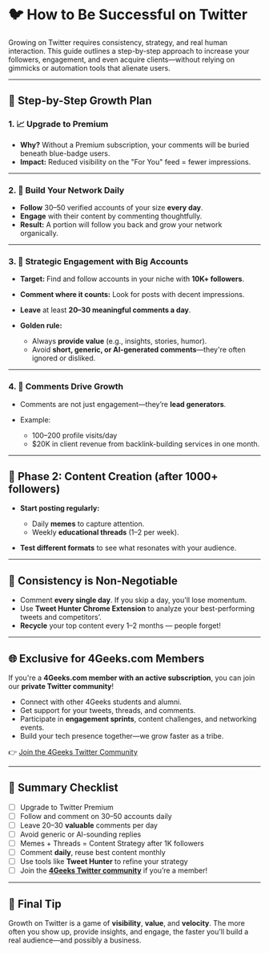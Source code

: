 # 🐦 How to Be Successful on Twitter

Growing on Twitter requires consistency, strategy, and real human interaction. This guide outlines a step-by-step approach to increase your followers, engagement, and even acquire clients—without relying on gimmicks or automation tools that alienate users.

---

## 🚀 Step-by-Step Growth Plan

### 1. 📈 Upgrade to Premium

* **Why?** Without a Premium subscription, your comments will be buried beneath blue-badge users.
* **Impact:** Reduced visibility on the "For You" feed = fewer impressions.

---

### 2. 🤝 Build Your Network Daily

* **Follow** 30–50 verified accounts of your size **every day**.
* **Engage** with their content by commenting thoughtfully.
* **Result:** A portion will follow you back and grow your network organically.

---

### 3. 🧲 Strategic Engagement with Big Accounts

* **Target:** Find and follow accounts in your niche with **10K+ followers**.
* **Comment where it counts:** Look for posts with decent impressions.
* **Leave** at least **20–30 meaningful comments a day**.
* **Golden rule:**

  * Always **provide value** (e.g., insights, stories, humor).
  * Avoid **short, generic, or AI-generated comments**—they're often ignored or disliked.

---

### 4. 🎯 Comments Drive Growth

* Comments are not just engagement—they’re **lead generators**.
* Example:

  * 100–200 profile visits/day
  * \$20K in client revenue from backlink-building services in one month.

---

## 🧪 Phase 2: Content Creation (after 1000+ followers)

* **Start posting regularly:**

  * Daily **memes** to capture attention.
  * Weekly **educational threads** (1–2 per week).
* **Test different formats** to see what resonates with your audience.

---

## 🔁 Consistency is Non-Negotiable

* Comment **every single day**. If you skip a day, you'll lose momentum.
* Use **Tweet Hunter Chrome Extension** to analyze your best-performing tweets and competitors’.
* **Recycle** your top content every 1–2 months — people forget!

---

## 🌐 Exclusive for 4Geeks.com Members

If you're a **4Geeks.com member with an active subscription**, you can join our **private Twitter community**!

* Connect with other 4Geeks students and alumni.
* Get support for your tweets, threads, and comments.
* Participate in **engagement sprints**, content challenges, and networking events.
* Build your tech presence together—we grow faster as a tribe.

👉 [Join the 4Geeks Twitter Community](https://x.com/i/communities/1922475612318364120)

---

## 📌 Summary Checklist

- [ ] Upgrade to Twitter Premium
- [ ] Follow and comment on 30–50 accounts daily
- [ ]  Leave 20–30 **valuable** comments per day
- [ ] Avoid generic or AI-sounding replies
- [ ] Memes + Threads = Content Strategy after 1K followers
- [ ] Comment **daily**, reuse best content monthly
- [ ] Use tools like **Tweet Hunter** to refine your strategy
- [ ] Join the **[4Geeks Twitter community](https://x.com/i/communities/1922475612318364120)** if you’re a member!

---

## 🧩 Final Tip

Growth on Twitter is a game of **visibility**, **value**, and **velocity**. The more often you show up, provide insights, and engage, the faster you'll build a real audience—and possibly a business.
